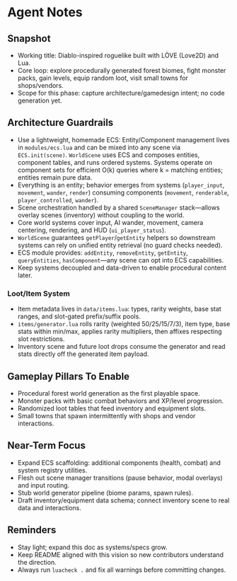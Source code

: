 # Agent Notes

## Snapshot
- Working title: Diablo-inspired roguelike built with LÖVE (Love2D) and Lua.
- Core loop: explore procedurally generated forest biomes, fight monster packs, gain levels, equip random loot, visit small towns for shops/vendors.
- Scope for this phase: capture architecture/gamedesign intent; no code generation yet.

## Architecture Guardrails
- Use a lightweight, homemade ECS: Entity/Component management lives in `modules/ecs.lua` and can be mixed into any scene via `ECS.init(scene)`. `WorldScene` uses ECS and composes entities, component tables, and runs ordered systems. Systems operate on component sets for efficient O(k) queries where k = matching entities; entities remain pure data.
- Everything is an entity; behavior emerges from systems (`player_input`, `movement`, `wander`, `render`) consuming components (`movement`, `renderable`, `player_controlled`, `wander`).
- Scene orchestration handled by a shared `SceneManager` stack—allows overlay scenes (inventory) without coupling to the world.
- Core world systems cover input, AI wander, movement, camera centering, rendering, and HUD (`ui_player_status`).
- `WorldScene` guarantees `getPlayer`/`getEntity` helpers so downstream systems can rely on unified entity retrieval (no guard checks needed).
- ECS module provides: `addEntity`, `removeEntity`, `getEntity`, `queryEntities`, `hasComponent`—any scene can opt into ECS capabilities.
- Keep systems decoupled and data-driven to enable procedural content later.

### Loot/Item System
- Item metadata lives in `data/items.lua`: types, rarity weights, base stat ranges, and slot-gated prefix/suffix pools.
- `items/generator.lua` rolls rarity (weighted 50/25/15/7/3), item type, base stats within min/max, applies rarity multipliers, then affixes respecting slot restrictions.
- Inventory scene and future loot drops consume the generator and read stats directly off the generated item payload.

## Gameplay Pillars To Enable
- Procedural forest world generation as the first playable space.
- Monster packs with basic combat behaviors and XP/level progression.
- Randomized loot tables that feed inventory and equipment slots.
- Small towns that spawn intermittently with shops and vendor interactions.

## Near-Term Focus
- Expand ECS scaffolding: additional components (health, combat) and system registry utilities.
- Flesh out scene manager transitions (pause behavior, modal overlays) and input routing.
- Stub world generator pipeline (biome params, spawn rules).
- Draft inventory/equipment data schema; connect inventory scene to real data and interactions.

## Reminders
- Stay light; expand this doc as systems/specs grow.
- Keep README aligned with this vision so new contributors understand the direction.
- Always run `luacheck .` and fix all warnings before committing changes.
